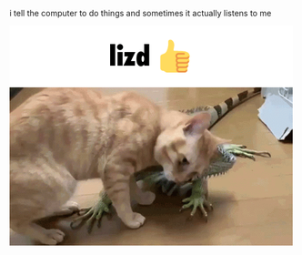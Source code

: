 i tell the computer to do things and sometimes it actually listens to me
<!--START_SECTION:update_image-->
<img src=https://raw.githubusercontent.com/sneakykestrel/sneakykestrel/main/.github/images/lizd.gif height="" width="" align=left alt=kitty />
<!--END_SECTION:update_image-->


